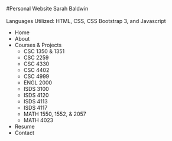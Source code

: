 #Personal Website
Sarah Baldwin<br>
<br>
Languages Utilized: HTML, CSS, CSS Bootstrap 3, and Javascript<br>

* Home<br>
* About<br>
* Courses & Projects<br>
	+ CSC 1350 & 1351<br>
	+ CSC 2259<br>
	+ CSC 4330<br>
	+ CSC 4402<br>
	+ CSC 4999<br>
	+ ENGL 2000<br>
	+ ISDS 3100<br>
	+ ISDS 4120<br>
	+ ISDS 4113<br>
	+ ISDS 4117<br>
	+ MATH 1550, 1552, & 2057<br>
	+ MATH 4023<br>
* Resume<br>
* Contact<br>
